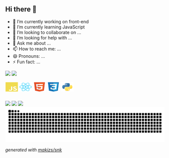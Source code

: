 ## Hi there 👋






- 🔭 I’m currently working on front-end
- 🌱 I’m currently learning JavaScript
- 👯 I’m looking to collaborate on ...
- 🤔 I’m looking for help with ...
- 💬 Ask me about ...
- 📫 How to reach me: ...
- 😄 Pronouns: ...
- ⚡ Fun fact: ...

<div>
 <img height='180em' src='https://github-readme-stats.vercel.app/api?username=makizs&show_icons=true&theme=dracula&include_all_commits=true&count_private=true'/>
 <img height= '180cm'src='https://github-readme-stats.vercel.app/api/top-langs/?username=makizs&layout=compact&langs_count=168theme=dracula'/>
</div>

<div style="display: inline_block"><br>
  <img align="center" alt="Kauã-Js" height="30" width="40" src="https://raw.githubusercontent.com/devicons/devicon/master/icons/javascript/javascript-plain.svg">
  <img align="center" alt="Kauã-React" height="30" width="40" src="https://raw.githubusercontent.com/devicons/devicon/master/icons/react/react-original.svg">
  <img align="center" alt="Kauã-HTML" height="30" width="40" src="https://raw.githubusercontent.com/devicons/devicon/master/icons/html5/html5-original.svg">
  <img align="center" alt="Kauã-CSS" height="30" width="40" src="https://raw.githubusercontent.com/devicons/devicon/master/icons/css3/css3-original.svg">
  <img align="center" alt="Kauã-Python" height="30" width="40" src="https://raw.githubusercontent.com/devicons/devicon/master/icons/python/python-original.svg">
</div>

 ##
 
<div> 
  <a href = "mailto:kauaccam@gmail.com"><img src="https://img.shields.io/badge/-Gmail-%23333?style=for-the-badge&logo=gmail&logoColor=white" target="_blank"></a>
  <a href="https://www.linkedin.com/in/kauadecampos" target="_blank"><img src="https://img.shields.io/badge/-LinkedIn-%230077B5?style=for-the-badge&logo=linkedin&logoColor=white" target="_blank"></a>
  <a href="https://x.com/Cenchzx" target="_blank"><img src="https://img.shields.io/badge/Twitter-1DA1F2?style=for-the-badge&logo=twitter&logoColor=white" target="_blank"></a>  
</div>

<div>
<picture>
  <source media="(prefers-color-scheme: dark)" srcset="https://raw.githubusercontent.com/makizs/makizs/output/github-contribution-grid-snake-dark.svg">
  <source media="(prefers-color-scheme: light)" srcset="https://raw.githubusercontent.com/makizs/makizs/output/github-contribution-grid-snake.svg">
  <img alt="github contribution grid snake animation" src="https://raw.githubusercontent.com/makizs/makizs/output/github-contribution-grid-snake.svg">
</picture>

_generated with [makizs/snk](https://github.com/makizs/snk)_
</div>

